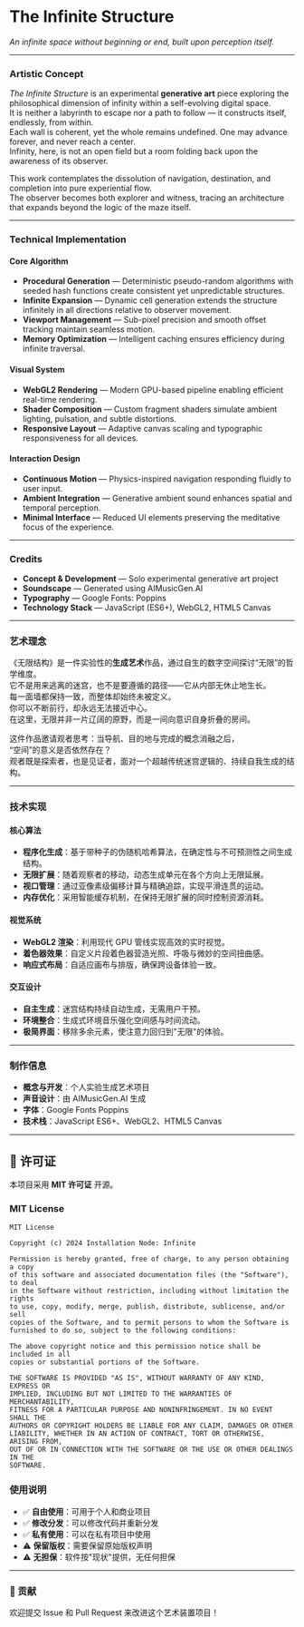 # The Infinite Structure  
*An infinite space without beginning or end, built upon perception itself.*

---

### Artistic Concept

*The Infinite Structure* is an experimental **generative art** piece exploring the philosophical dimension of infinity within a self-evolving digital space.  
It is neither a labyrinth to escape nor a path to follow — it constructs itself, endlessly, from within.  
Each wall is coherent, yet the whole remains undefined. One may advance forever, and never reach a center.  
Infinity, here, is not an open field but a room folding back upon the awareness of its observer.

This work contemplates the dissolution of navigation, destination, and completion into pure experiential flow.  
The observer becomes both explorer and witness, tracing an architecture that expands beyond the logic of the maze itself.

---

### Technical Implementation

#### Core Algorithm
- **Procedural Generation** — Deterministic pseudo-random algorithms with seeded hash functions create consistent yet unpredictable structures.  
- **Infinite Expansion** — Dynamic cell generation extends the structure infinitely in all directions relative to observer movement.  
- **Viewport Management** — Sub-pixel precision and smooth offset tracking maintain seamless motion.  
- **Memory Optimization** — Intelligent caching ensures efficiency during infinite traversal.

#### Visual System
- **WebGL2 Rendering** — Modern GPU-based pipeline enabling efficient real-time rendering.  
- **Shader Composition** — Custom fragment shaders simulate ambient lighting, pulsation, and subtle distortions.  
- **Responsive Layout** — Adaptive canvas scaling and typographic responsiveness for all devices.

#### Interaction Design
- **Continuous Motion** — Physics-inspired navigation responding fluidly to user input.  
- **Ambient Integration** — Generative ambient sound enhances spatial and temporal perception.  
- **Minimal Interface** — Reduced UI elements preserving the meditative focus of the experience.

---

### Credits

- **Concept & Development** — Solo experimental generative art project  
- **Soundscape** — Generated using AIMusicGen.AI  
- **Typography** — Google Fonts: Poppins  
- **Technology Stack** — JavaScript (ES6+), WebGL2, HTML5 Canvas  

---

### 艺术理念

《无限结构》是一件实验性的**生成艺术**作品，通过自生的数字空间探讨“无限”的哲学维度。  
它不是用来逃离的迷宫，也不是要遵循的路径——它从内部无休止地生长。  
每一面墙都保持一致，而整体却始终未被定义。  
你可以不断前行，却永远无法接近中心。  
在这里，无限并非一片辽阔的原野，而是一间向意识自身折叠的房间。

这件作品邀请观者思考：当导航、目的地与完成的概念消融之后，  
“空间”的意义是否依然存在？  
观者既是探索者，也是见证者，面对一个超越传统迷宫逻辑的、持续自我生成的结构。

---

### 技术实现

#### 核心算法
- **程序化生成**：基于带种子的伪随机哈希算法，在确定性与不可预测性之间生成结构。  
- **无限扩展**：随着观察者的移动，动态生成单元在各个方向上无限延展。  
- **视口管理**：通过亚像素级偏移计算与精确追踪，实现平滑连贯的运动。  
- **内存优化**：采用智能缓存机制，在保持无限扩展的同时控制资源消耗。

#### 视觉系统
- **WebGL2 渲染**：利用现代 GPU 管线实现高效的实时视觉。  
- **着色器效果**：自定义片段着色器营造光照、呼吸与微妙的空间扭曲感。  
- **响应式布局**：自适应画布与排版，确保跨设备体验一致。

#### 交互设计
- **自主生成**：迷宫结构持续自动生成，无需用户干预。  
- **环境整合**：生成式环境音乐强化空间感与时间流动。  
- **极简界面**：移除多余元素，使注意力回归到"无限"的体验。

---

### 制作信息
- **概念与开发**：个人实验生成艺术项目  
- **声音设计**：由 AIMusicGen.AI 生成  
- **字体**：Google Fonts Poppins  
- **技术栈**：JavaScript ES6+、WebGL2、HTML5 Canvas

---

## 📄 许可证

本项目采用 **MIT 许可证** 开源。

### MIT License

```
MIT License

Copyright (c) 2024 Installation Node: Infinite

Permission is hereby granted, free of charge, to any person obtaining a copy
of this software and associated documentation files (the "Software"), to deal
in the Software without restriction, including without limitation the rights
to use, copy, modify, merge, publish, distribute, sublicense, and/or sell
copies of the Software, and to permit persons to whom the Software is
furnished to do so, subject to the following conditions:

The above copyright notice and this permission notice shall be included in all
copies or substantial portions of the Software.

THE SOFTWARE IS PROVIDED "AS IS", WITHOUT WARRANTY OF ANY KIND, EXPRESS OR
IMPLIED, INCLUDING BUT NOT LIMITED TO THE WARRANTIES OF MERCHANTABILITY,
FITNESS FOR A PARTICULAR PURPOSE AND NONINFRINGEMENT. IN NO EVENT SHALL THE
AUTHORS OR COPYRIGHT HOLDERS BE LIABLE FOR ANY CLAIM, DAMAGES OR OTHER
LIABILITY, WHETHER IN AN ACTION OF CONTRACT, TORT OR OTHERWISE, ARISING FROM,
OUT OF OR IN CONNECTION WITH THE SOFTWARE OR THE USE OR OTHER DEALINGS IN THE
SOFTWARE.
```

### 使用说明
- ✅ **自由使用**：可用于个人和商业项目
- ✅ **修改分发**：可以修改代码并重新分发
- ✅ **私有使用**：可以在私有项目中使用
- ⚠️ **保留版权**：需要保留原始版权声明
- ⚠️ **无担保**：软件按"现状"提供，无任何担保

---

### 🤝 贡献
欢迎提交 Issue 和 Pull Request 来改进这个艺术装置项目！
